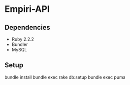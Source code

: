 Empiri-API
===========

Dependencies
------------
- Ruby 2.2.2
- Bundler
- MySQL

Setup
------------
  bundle install
  bundle exec rake db:setup
  bundle exec puma
